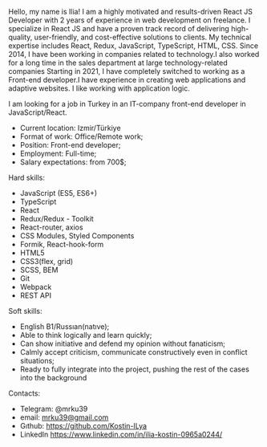 Hello, my name is Ilia!
I am  a highly motivated and results-driven React JS Developer with 2 years of experience in web development on freelance. I specialize in React JS and have a proven track record of delivering high-quality, user-friendly, and cost-effective solutions to clients. My technical expertise includes React, Redux, JavaScript, TypeScript, HTML, CSS.
Since 2014, I have been working in companies related to technology.I also worked for a long time in the sales department at large technology-related companies
Starting in 2021, I have completely switched to working as a Front-end developer.I have experience in creating web applications and adaptive websites. I like working with application logic.

I am looking for a job in Turkey in an IT-company front-end developer in JavaScript/React.

- Current location: Izmir/Türkiye
- Format of work: Office/Remote work;
- Position: Front-end developer;
- Employment: Full-time;
- Salary expectations: from 700$;

Hard skills:
- JavaScript (ES5, ES6+)
- TypeScript
- React 
- Redux/Redux - Toolkit
- React-router, axios
- CSS Modules, Styled Components
- Formik, React-hook-form
- HTML5
- CSS3(flex, grid)
- SCSS, BEM
- Git
- Webpack
- REST API


Soft skills:
- English B1/Russıan(natıve);
- Able to think logically and learn quickly;
- Can show initiative and defend my opinion without fanaticism;
- Calmly accept criticism, communicate constructively even in conflict situations;
- Ready to fully integrate into the project, pushing the rest of the cases into the background

Contacts:
- Telegram: @mrku39
- email: mrku39@gmail.com
- Gıthub: https://github.com/Kostin-ILya
- LinkedIn https://www.linkedin.com/in/ilia-kostin-0965a0244/
